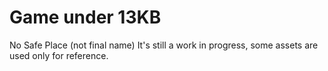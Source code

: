 # Game under 13KB
No Safe Place (not final name)
It's still a work in progress, some assets are used only for reference.
